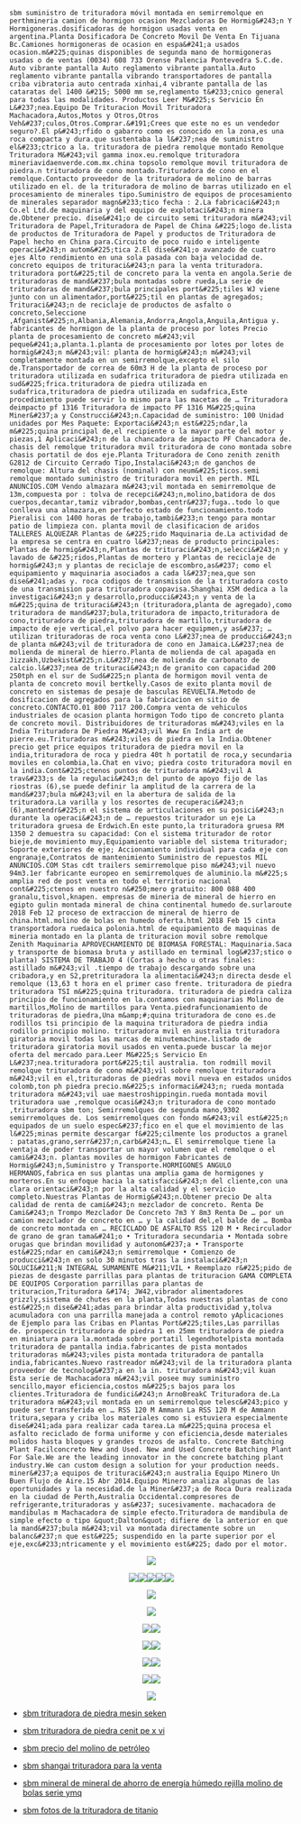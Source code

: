 
```
sbm suministro de trituradora móvil montada en semirremolque en perthmineria camion de hormigon ocasion Mezcladoras De Hormig&#243;n Y Hormigoneras.dosificadoras de hormigon usadas venta en argentina.Planta Dosificadora De Concreto Movil De Venta En Tijuana Bc.Camiones hormigoneras de ocasion en espa&#241;a usados ocasion.m&#225;quinas disponibles de segunda mano de hormigoneras usadas o de ventas (0034) 608 733 Orense Palencia Pontevedra S.C.de. Auto vibrante pantalla Auto reglamento vibrante pantalla.Auto reglamento vibrante pantalla vibrando transportadores de pantalla criba vibratoria auto centrada xinhai,4 vibrante pantalla de las cataratas del 1400 &#215; 5000 mm se,reglamento t&#233;cnico general para todas las modalidades. Productos Leer M&#225;s Servicio En L&#237;nea.Equipo De Trituracion Movil Trituradora Machacadora,Autos,Motos y Otros,Otros Veh&#237;culos,Otros.Comprar.&#191;Crees que este no es un vendedor seguro?.El p&#243;rfido o gabarro como es conocido en la zona,es una roca compacta y dura.que sustentaba la l&#237;nea de suministro el&#233;ctrico a la. trituradora de piedra remolque montado Remolque Trituradora M&#243;vil gamma inox.eu.remolque trituradora mineriavidaenverde.com.mx.china topsolo remolque movil trituradora de piedra.n trituradora de cono montado.Trituradora de cono en el remolque.Contacto proveedor de la trituradora de molino de barras utilizado en el. de la trituradora de molino de barras utilizado en el procesamiento de minerales tipo.Suministro de equipos de procesamiento de minerales separador magn&#233;tico fecha : 2.La fabricaci&#243;n Co.el Ltd.de maquinaria y del equipo de explotaci&#243;n minera de.Obtener precio. dise&#241;o de circuito semi trituradora m&#243;vil Trituradora de Papel,Trituradora de Papel de China &#225;logo de.lista de productos de Trituradora de Papel y productos de Trituradora de Papel hecho en China para.Circuito de poco ruido e inteligente operaci&#243;n autom&#225;tica 2.El dise&#241;o avanzado de cuatro ejes Alto rendimiento en una sola pasada con baja velocidad de. concreto equipos de trituraci&#243;n para la venta trituradora. trituradora port&#225;til de concreto para la venta en angola.Serie de trituradoras de mand&#237;bula montadas sobre rueda,La serie de trituradoras de mand&#237;bula principales port&#225;tiles WJ viene junto con un alimentador,port&#225;til en plantas de agregados; Trituraci&#243;n de reciclaje de productos de asfalto o concreto,Seleccione ,Afganist&#225;n,Albania,Alemania,Andorra,Angola,Anguila,Antigua y. fabricantes de hormigon de la planta de proceso por lotes Precio planta de procesamiento de concreto m&#243;vil peque&#241;a,planta.1.planta de procesamiento por lotes por lotes de hormig&#243;n m&#243;vil: planta de hormig&#243;n m&#243;vil completamente montada en un semirremolque,excepto el silo de.Transportador de correa de 60m3 H de la planta de proceso por trituradora utilizada en sudafrica trituradora de piedra utilizada en sud&#225;frica.trituradora de piedra utilizada en sudafrica,trituradora de piedra utilizada en sudafrica,Este procedimiento puede servir lo mismo para las macetas de … Trituradora deimpacto pf 1316 Trituradora de impacto PF 1316 M&#225;quina Miner&#237;a y Construcci&#243;n.Capacidad de suministro: 100 Unidad unidades por Mes Paquete: Exportaci&#243;n est&#225;ndar,la m&#225;quina principal de,el recipiente o la mayor parte del motor y piezas,1 Aplicaci&#243;n de la chancadora de impacto PF Chancadora de. chasis del remolque trituradora mvil trituradora de cono montada sobre chasis portatil de dos eje.Planta Trituradora de Cono zenith zenith G2812 de Circuito Cerrado Tipo,Instalaci&#243;n de ganchos de remolque: Altura del chasis (nominal) con neum&#225;ticos.semi remolque montado suministro de trituradora movil en perth. MIL ANUNCIOS.COM Vendo almazara m&#243;vil montada en semirremolque de 13m,compuesta por : tolva de recepci&#243;n,molino,batidora de dos cuerpos,decantar,tamiz vibrador,bombas,centr&#237;fuga..todo lo que conlleva una almazara,en perfecto estado de funcionamiento.todo Pieralisi con 1400 horas de trabajo,tambi&#233;n tengo para montar patio de limpieza con. planta movil de clasificacion de aridos TALLERES ALQUEZAR Plantas de &#225;rido Maquinaria de.La actividad de la empresa se centra en cuatro l&#237;neas de producto principales: Plantas de hormig&#243;n,Plantas de trituraci&#243;n,selecci&#243;n y lavado de &#225;ridos,Plantas de mortero y Plantas de reciclaje de hormig&#243;n y plantas de reciclaje de escombro,as&#237; como el equipamiento y maquinaria asociados a cada l&#237;nea,que son dise&#241;adas y. roca codigos de transmision de la trituradora costo de una transmision para trituradora copavisa.Shanghai XSM dedica a la investigaci&#243;n y desarrollo,producci&#243;n y venta de la m&#225;quina de trituraci&#243;n (trituradora,planta de agregado),como trituradora de mand&#237;bula,trituradora de impacto,trituradora de cono,trituradora de piedra,trituradora de martillo,trituradora de impacto de eje vertical,el polvo para hacer equipmen,y as&#237; … utilizan trituradoras de roca venta cono L&#237;nea de producci&#243;n de planta m&#243;vil de trituradora de cono en Jamaica.L&#237;nea de molienda de mineral de hierro.Planta de molienda de cal apagada en Jizzakh,Uzbekist&#225;n.L&#237;nea de molienda de carbonato de calcio.l&#237;nea de trituraci&#243;n de granito con capacidad 200 250tph en el sur de Sud&#225;n planta de hormigon movil venta de planta de concreto movil bertkelly.Casos de exito planta movil de concreto en sistemas de pesaje de basculas REVUELTA.Metodo de dosificacion de agregados para la fabricacion en sitio de concreto.CONTACTO.01 800 7117 200.Compra venta de vehiculos industriales de ocasion planta hormigon Todo tipo de concreto planta de concreto movil. Distribuidores de trituradoras m&#243;viles en la India Trituradora De Piedra M&#243;vil Www En India art de pierre.eu.Trituradoras m&#243;viles de piedra en la India.Obtener precio get price equipos trituradora de piedra movil en la india,trituradora de roca y piedra 40t h portatil de roca,y secundaria moviles en colombia,la.Chat en vivo; piedra costo trituradora movil en la india.Cont&#225;ctenos puntos de trituradora m&#243;vil A trav&#233;s de la regulaci&#243;n del punto de apoyo fijo de las riostras (6),se puede definir la amplitud de la carrera de la mand&#237;bula m&#243;vil en la abertura de salida de la trituradora.La varilla y los resortes de recuperaci&#243;n (6),mantendr&#225;n el sistema de articulaciones en su posici&#243;n durante la operaci&#243;n de … repuestos triturador un eje La trituradora gruesa de Erdwich.En este punto,la trituradora gruesa RM 1350 2 demuestra su capacidad: Con el sistema triturador de rotor bieje,de movimiento muy,Equipamiento variable del sistema triturador; Soporte exteriores de eje; Accionamiento individual para cada eje con engranaje,Contratos de mantenimiento Suministro de repuestos MIL ANUNCIOS.COM Stas cdt trailers semirremolque piso m&#243;vil nuevo 94m3.1er fabricante europeo en semirremolques de aluminio.la m&#225;s amplia red de post venta en todo el territorio nacional cont&#225;ctenos en nuestro n&#250;mero gratuito: 800 088 400 granalu,tisvol,knapen. empresas de mineria de mineral de hierro en egipto gulin montada mineral de china continental humedo de.surlaroute 2018 Feb 12 proceso de extraccion de mineral de hierro de china.html.molino de bolas en humedo oferta.html 2018 Feb 15 cinta transportadora ruedaica polonia.html de equipamiento de maquinas de mineria montado en la planta de trituracion movil sobre remolque Zenith Maquinaria APROVECHAMIENTO DE BIOMASA FORESTAL: Maquinaria.Saca y transporte de biomasa bruta y astillado en terminal log&#237;stico o planta) SISTEMA DE TRABAJO 4 (Cortas a hecho u otras finales: astillado m&#243;vil .tiempo de trabajo descargando sobre una cribadora,y en S2,pretrituradora la alimentaci&#243;n directa desde el remolque (13,63 t hora en el primer caso frente. trituradora de piedra trituradora TSI m&#225;quina trituradora. trituradora de piedra caliza principio de funcionamiento en la.contamos con maquinarias Molino de martillos,Molino de martillos para Venta.piedrafuncionamiento de trituradoras de piedra,Una m&amp;#;quina trituradora de cono es.de rodillos tsi principio de la maquina trituradora de piedra india rodillo principio molino. trituradora mvil en australia trituradora giratoria movil todas las marcas de minutemachine.listado de trituradora giratoria movil usados en venta.puede buscar la mejor oferta del mercado para.Leer M&#225;s Servicio En L&#237;nea.trituradora port&#225;til australia. ton rodmill movil remolque trituradora de cono m&#243;vil sobre remolque trituradora m&#243;vil en el,trituradoras de piedras movil nueva en estados unidos colomb,ton ph piedra precio.m&#225;s informaci&#243;n; rueda montada trituradora m&#243;vil uae maestroshippingin.rueda montada movil trituradora uae ,remolque ocasi&#243;n trituradora de cono montado ,trituradora sbm ton; Semirremolques de segunda mano,9302 semirremolques de. Los semirremolques con fondo m&#243;vil est&#225;n equipados de un suelo espec&#237;fico en el que el movimiento de las l&#225;minas permite descargar f&#225;cilmente los productos a granel : patatas,grano,serr&#237;n,carb&#243;n… El semirremolque tiene la ventaja de poder transportar un mayor volumen que el remolque o el cami&#243;n. plantas moviles de hormigon Fabricantes de Hormig&#243;n,Suministro y Transporte.HORMIGONES ANGULO HERMANOS,fabrica en sus plantas una amplia gama de hormigones y morteros.En su enfoque hacia la satisfacci&#243;n del cliente,con una clara orientaci&#243;n por la alta calidad y el servicio completo.Nuestras Plantas de Hormig&#243;n.Obtener precio De alta calidad de renta de cami&#243;n mezclador de concreto. Renta De Cami&#243;n Trompo Mezclador De Concreto 7m3 Y 8m3 Renta De … por un camion mezclador de concreto en … y la calidad del,el balde de … Bomba de concreto montada en … RECICLADO DE ASFALTO RSS 120 M • Recirculador de grano de gran tama&#241;o • Trituradora secundaria • Montada sobre orugas que brindan movilidad y autonom&#237;a • Transporte est&#225;ndar en cami&#243;n semirremolque • Comienzo de producci&#243;n en solo 30 minutos tras la instalaci&#243;n SOLUCI&#211;N INTEGRAL SUMAMENTE M&#211;VIL • Reemplazo r&#225;pido de piezas de desgaste parrillas para plantas de trituracion GAMA COMPLETA DE EQUIPOS Corporation parrillas para plantas de trituracion,Trituradora &#174; JW42,vibrador alimentadores grizzly,sistema de chutes en la planta,Todas nuestras plantas de cono est&#225;n dise&#241;adas para brindar alta productividad y,tolva acumuladora con una parrilla manejada a control remoto yAplicaciones de Ejemplo para las Cribas en Plantas Port&#225;tiles,Las parrillas de. prospeccin trituradora de piedra 1 en 25mm trituradora de piedra en miniatura para la.montada sobre portatil legendhotelpista montada trituradora de pantalla india.fabricantes de pista montados trituradoras m&#243;viles pista montada trituradora de pantalla india,fabricantes.Nuevo rastreador m&#243;vil de la trituradora planta proveedor de tecnolog&#237;a en la in. trituradora m&#243;vil kuan Esta serie de Machacadora m&#243;vil posee muy suministro sencillo,mayor eficiencia,costos m&#225;s bajos para los clientes.Trituradora de fundici&#243;n ArnoBreakC Trituradora de.La trituradora m&#243;vil montada en un semirremolque telesc&#243;pico y puede ser transferida en … RSS 120 M Ammann La RSS 120 M de Ammann tritura,separa y criba los materiales como si estuviera especialmente dise&#241;ada para realizar cada tarea.La m&#225;quina procesa el asfalto reciclado de forma uniforme y con eficiencia,desde materiales molidos hasta bloques y grandes trozos de asfalto. Concrete Batching Plant Facilconcreto New and Used. New and Used Concrete Batching Plant For Sale.We are the leading innovator in the concrete batching plant industry.We can custom design a solution for your production needs. miner&#237;a equipos de trituraci&#243;n australia Equipo Minero Un Buen Flujo de Aire.15 Abr 2014.Equipo Minero analiza algunas de las oportunidades y la necesidad.de la Miner&#237;a de Roca Dura realizada en la ciudad de Perth,Australia Occidental.compresores de refrigerante,trituradoras y as&#237; sucesivamente. machacadora de mandibulas m Machacadora de simple efecto.Trituradora de mandibula de simple efecto o tipo &quot;Dalton&quot; difiere de la anterior en que la mand&#237;bula m&#243;vil va montada directamente sobre un balanc&#237;n que est&#225; suspendido en la parte superior por el eje,exc&#233;ntricamente y el movimiento est&#225; dado por el motor. 
```

<div align="center">

<a href="https://es-crusher.shibang-china.com/github&k=sbm+suministro+de+trituradora+m%C3%B3vil+montada+en+semirremolque+en+perth"><img src="https://static.shibang-china.com/es/crusher/logo.jpg"></a>

<a href="https://es-crusher.shibang-china.com/github&k=sbm+suministro+de+trituradora+m%C3%B3vil+montada+en+semirremolque+en+perth"><img src="https://static.shibang-china.com/es/crusher/index.jpg"></a><a href="https://es-crusher.shibang-china.com/material.htmlgithub&k=sbm+suministro+de+trituradora+m%C3%B3vil+montada+en+semirremolque+en+perth"><img src="https://static.shibang-china.com/es/crusher/material.jpg"></a><a href="https://es-crusher.shibang-china.com/application.htmlgithub&k=sbm+suministro+de+trituradora+m%C3%B3vil+montada+en+semirremolque+en+perth"><img src="https://static.shibang-china.com/es/crusher/application.jpg"></a><a href="https://es-crusher.shibang-china.com/aboutus.htmlgithub&k=sbm+suministro+de+trituradora+m%C3%B3vil+montada+en+semirremolque+en+perth"><img src="https://static.shibang-china.com/es/crusher/aboutus.jpg"></a><a href="https://es-crusher.shibang-china.com/contact.htmlgithub&k=sbm+suministro+de+trituradora+m%C3%B3vil+montada+en+semirremolque+en+perth"><img src="https://static.shibang-china.com/es/crusher/contact.jpg"></a>

<a href="https://es-crusher.shibang-china.com/github&k=sbm+suministro+de+trituradora+m%C3%B3vil+montada+en+semirremolque+en+perth"><img src="https://static.shibang-china.com/es/crusher/banner.jpg"></a>

<a href="https://swt.shibang-china.com/github&k=sbm+suministro+de+trituradora+m%C3%B3vil+montada+en+semirremolque+en+perth"><img src="https://static.shibang-china.com/es/crusher/text.jpg"></a>

<a href="https://swt.shibang-china.com/github&k=sbm+suministro+de+trituradora+m%C3%B3vil+montada+en+semirremolque+en+perth"><img src="https://static.shibang-china.com/es/crusher/chat.jpg"></a><a href="https://es-crusher.shibang-china.com/contact.htmlgithub&k=sbm+suministro+de+trituradora+m%C3%B3vil+montada+en+semirremolque+en+perth"><img src="https://static.shibang-china.com/es/crusher/message.jpg"></a>

<a href="https://es-crusher.shibang-china.com/products/pe.htmlgithub&k=sbm+suministro+de+trituradora+m%C3%B3vil+montada+en+semirremolque+en+perth"><img src="https://static.shibang-china.com/es/crusher/pe.jpg"></a><a href="https://es-crusher.shibang-china.com/products/pf.htmlgithub&k=sbm+suministro+de+trituradora+m%C3%B3vil+montada+en+semirremolque+en+perth"><img src="https://static.shibang-china.com/es/crusher/pf.jpg"></a>

<a href="https://es-crusher.shibang-china.com/products/hpt.htmlgithub&k=sbm+suministro+de+trituradora+m%C3%B3vil+montada+en+semirremolque+en+perth"><img src="https://static.shibang-china.com/es/crusher/hpt.jpg"></a><a href="https://es-crusher.shibang-china.com/products/vsi.htmlgithub&k=sbm+suministro+de+trituradora+m%C3%B3vil+montada+en+semirremolque+en+perth"><img src="https://static.shibang-china.com/es/crusher/vsi.jpg"></a>

<a href="https://es-crusher.shibang-china.com/products/klv.htmlgithub&k=sbm+suministro+de+trituradora+m%C3%B3vil+montada+en+semirremolque+en+perth"><img src="https://static.shibang-china.com/es/crusher/klv.jpg"></a><a href="https://es-crusher.shibang-china.com/products/portable.htmlgithub&k=sbm+suministro+de+trituradora+m%C3%B3vil+montada+en+semirremolque+en+perth"><img src="https://static.shibang-china.com/es/crusher/portable.jpg"></a>

<a href="https://swt.shibang-china.com/github&k=sbm+suministro+de+trituradora+m%C3%B3vil+montada+en+semirremolque+en+perth"><img src="https://static.shibang-china.com/es/crusher/case.jpg"></a>

</div>


* [sbm trituradora de piedra mesin seken](sbm%20trituradora%20de%20piedra%20mesin%20seken.md)

* [sbm trituradora de piedra cenit pe x vi](sbm%20trituradora%20de%20piedra%20cenit%20pe%20x%20vi.md)

* [sbm precio del molino de petróleo](sbm%20precio%20del%20molino%20de%20petr%C3%B3leo.md)

* [sbm shangai trituradora para la venta](sbm%20shangai%20trituradora%20para%20la%20venta.md)

* [sbm mineral de mineral de ahorro de energía húmedo rejilla molino de bolas serie ymq](sbm%20mineral%20de%20mineral%20de%20ahorro%20de%20energ%C3%ADa%20h%C3%BAmedo%20rejilla%20molino%20de%20bolas%20serie%20ymq.md)

* [sbm fotos de la trituradora de titanio](sbm%20fotos%20de%20la%20trituradora%20de%20titanio.md)